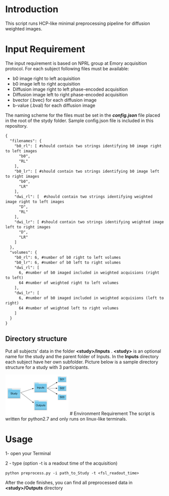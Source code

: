 # Introduction
This script runs HCP-like minimal preprocessing pipeline for diffusion weighted images.

# Input Requirement
The input requirement is based on NPRL group at Emory acquisition protocol. For each subject following files must be available:

* b0 image right to left acquisition
* b0 image left to right acquisition
* Diffusion image right to left phase-encoded acquisition
* Diffusion image left to right phase-encoded acquisition
* bvector (.bvec) for each diffusion image
* b-value (.bval) for each diffusion image<br/>


The naming scheme for the files must be set in the _**config.json**_ file placed in the root of the stydy folder. Sample config.json file is included in this repository.
```
{
  "filenames": {
    "b0_rl": [ #should contain two strings identifying b0 image right to left images
      "b0",  
      "RL"
    ],
    "b0_lr": [ #should contain two strings identifying b0 image left to right images
      "b0",
      "LR"
    ],
    "dwi_rl": [  #should contain two strings identifying weighted image right to left images
      "D",
      "RL"
    ],
    "dwi_lr": [ #should contain two strings identifying weighted image left to right images
      "D",
      "LR"
    ]
  },
  "volumes": {
    "b0_rl": 6, #number of b0 right to left volumes
    "b0_lr": 6, #number of b0 left to right volumes
    "dwi_rl": [
      6, #number of b0 imaged included in weighted acquisions (right to left)
      64 #number of weighted right to left volumes
    ],
    "dwi_lr": [
      6, #number of b0 imaged included in weighted acquisions (left to right)
      64 #number of weighted left to right volumes
    ]
  }
}
```
## Directory structure
Put all subjects' data in the folder **\<study>/Inputs** . **\<study>** is an optional name for the
study and the parent folder of Inputs. In the **Inputs** directory each subject have her own
subfolder. Picture below is a sample directory structure for a study with 3 participants.

<img src="https://github.com/kamalshadi/NPRL_DTI_preprocesing/blob/master/sample.png" alt="directory structure for the script" style="width: 200px;" style="text-align: center, horizontal-align: middle;"/>
# Environment Requirement
The script is written for python2.7 and only runs on linux-like terminals.

# Usage
1- open your Terminal

2 - type (option -t is a readout time of the acquisition)
```
python preprocess.py -i path_to_Study -t <fsl_readout_time>
```
After the code finishes, you can find all preprocessed data in **\<study>/Outputs** directory
